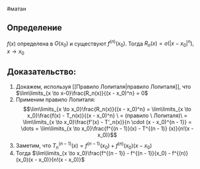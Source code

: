 #матан 
## Определение
$f(x)$ определена в $O(x_0)$ и существуют $f^{(n)}(x_0)$.
Тогда $R_n(x) = o(|x - x_0|^n), x \to x_0$
## Доказательство:
1. Докажем, используя [[Правило Лопиталя|правило Лопиталя]], что $\lim\limits_{x \to x-0}\frac{R_n(x)}{(x - x_0)^n} = 0$
2. Применим правило Лопиталя:$$\lim\limits_{x \to x_0}\frac{R_n(x)}{(x - x_0)^n} = \lim\limits_{x \to x_0}\frac{f(x) - T_n(x)}{(x - x_0)^n} \ = (правило \ Лопиталя)\ = \lim\limits_{x \to x_0}\frac{f'(x) - T'_n(x)}{n \cdot (x - x_0)^{n - 1}} = \dots = \lim\limits_{x \to x_0}\frac{f^{(n - 1)}(x) - T^{(n - 1)} (x)}{n!(x - x_0)}$$
3. Заметим, что $T_n^{(n - 1)}(x) = f^{(n - 1)}(x_0) + f^{(n)}(x_0)(x - x_0)$
4. Тогда $\lim\limits_{x \to x_0}\frac{f^{(n - 1)} - f^{(n - 1)}(x_0) - f^{(n)}(x_0)(x - x_0)}{n!(x - x_0)}$